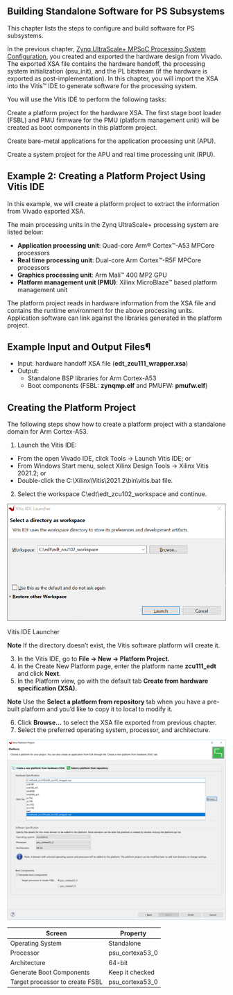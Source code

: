 ## Building Standalone Software for PS Subsystems

This chapter lists the steps to configure and build software for PS subsystems.

In the previous chapter, [Zynq UltraScale+ MPSoC Processing System Configuration](create_system.md), you created and exported the hardware design from Vivado. The exported XSA file contains the hardware handoff, the processing system initialization (psu_init), and the PL bitstream (if the hardware is exported as post-implementation). In this chapter, you will import the XSA into the Vitis™ IDE to generate software for the processing system.

You will use the Vitis IDE to perform the following tasks:

Create a platform project for the hardware XSA. The first stage boot loader (FSBL) and PMU firmware for the PMU (platform management unit) will be created as boot components in this platform project.

Create bare-metal applications for the application processing unit (APU).

Create a system project for the APU and real time processing unit (RPU).

## Example 2: Creating a Platform Project Using Vitis IDE

In this example, we will create a platform project to extract the information from Vivado exported XSA.

The main processing units in the Zynq UltraScale+ processing system are listed below:

- **Application processing unit**: Quad-core Arm® Cortex™-A53 MPCore processors
- **Real time processing unit**: Dual-core Arm Cortex™-R5F MPCore processors
- **Graphics processing unit**: Arm Mali™ 400 MP2 GPU
- **Platform management unit (PMU)**: Xilinx MicroBlaze™ based platform management unit

The platform project reads in hardware information from the XSA file and contains the runtime environment for the above processing units. Application software can link against the libraries generated in the platform project.

## Example Input and Output Files¶

- Input: hardware handoff XSA file (**edt_zcu111_wrapper.xsa**)
- Output:
  - Standalone BSP libraries for Arm Cortex-A53
  - Boot components (FSBL: **zynqmp.elf** and PMUFW: **pmufw.elf**)
 
## Creating the Platform Project

The following steps show how to create a platform project with a standalone domain for Arm Cortex-A53.

1. Launch the Vitis IDE:

  - From the open Vivado IDE, click Tools → Launch Vitis IDE; or
  - From Windows Start menu, select Xilinx Design Tools → Xilinx Vitis 2021.2; or
  - Double-click the C:\Xilinx\Vitis\2021.2\bin\vitis.bat file.

2. Select the workspace C\edt\edt_zcu102_workspace and continue.

![](images/two/image1.png)

Vitis IDE Launcher

**Note** If the directory doesn’t exist, the Vitis software platform will create it.

3. In the Vitis IDE, go to **File → New → Platform Project.**
4. In the Create New Platform page, enter the platform name **zcu111_edt** and click **Next**.
5. In the Platform view, go with the default tab **Create from hardware specification (XSA).**

**Note** Use the **Select a platform from repository** tab when you have a pre-built platform and you’d like to copy it to local to modify it.

6. Click **Browse…** to select the XSA file exported from previous chapter.
7. Select the preferred operating system, processor, and architecture.

![](images/two/image2.png)

| **Screen**                       | **Property**                 |
|----------------------------------| -----------------------------|
| Operating System                 | Standalone                   |
| Processor                        | psu_cortexa53_0              |
| Architecture                     | 64-bit                       |
| Generate Boot Components         | Keep it checked              |
| Target processor to create FSBL  | psu_cortexa53_0              |
   




